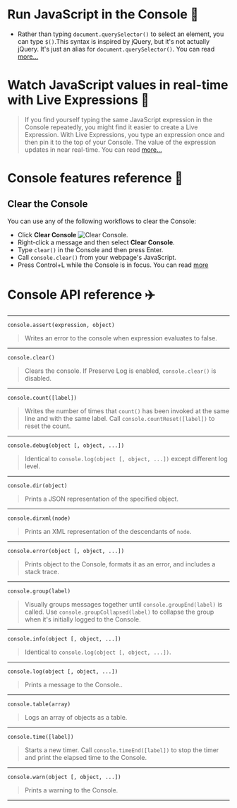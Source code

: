 # Run JavaScript in the Console 🛶
- Rather than typing `document.querySelector()` to select an element, you can type `$()`.This syntax is inspired by jQuery, but it's not actually jQuery. It's just an alias for `document.querySelector()`. You can read [more...](https://developer.chrome.com/docs/devtools/console/javascript/)

# Watch JavaScript values in real-time with Live Expressions 🚁

> If you find yourself typing the same JavaScript expression in the Console repeatedly, you might find it easier to create a Live Expression. With Live Expressions, you type an expression once and then pin it to the top of your Console. The value of the expression updates in near real-time. You can read [more...](https://developer.chrome.com/docs/devtools/console/live-expressions/)

# Console features reference 🚄
## Clear the Console

You can use any of the following workflows to clear the Console:

-   Click  **Clear Console**  ![Clear Console](https://wd.imgix.net/image/admin/PleTkKOHeF03hC4BxBvM.png?auto=format).
-   Right-click a message and then select  **Clear Console**.
-   Type  `clear()`  in the Console and then press  Enter.
-   Call  `console.clear()`  from your webpage's JavaScript.
-   Press  Control+L  while the Console is in focus. You can read [more](https://developer.chrome.com/docs/devtools/console/reference/)

# Console API reference ✈️
---
`console.assert(expression, object)`
> Writes an error to the console when expression evaluates to false.
---
`console.clear()` 
> Clears the console. If Preserve Log is enabled, `console.clear()` is disabled.
---
`console.count([label])` 
> Writes the number of times that `count()` has been invoked at the same line and with the same label. Call `console.countReset([label])` to reset the count.
---
`console.debug(object [, object, ...])` 
> Identical to `console.log(object [, object, ...])` except different log level.
---
`console.dir(object)` 
> Prints a JSON representation of the specified object.
---
`console.dirxml(node)` 
> Prints an XML representation of the descendants of `node`.
---
`console.error(object [, object, ...])` 
> Prints object to the Console, formats it as an error, and includes a stack trace.
---
`console.group(label)` 
> Visually groups messages together until `console.groupEnd(label)` is called. Use `console.groupCollapsed(label)` to collapse the group when it's initially logged to the Console.
---
`console.info(object [, object, ...])` 
> Identical to `console.log(object [, object, ...])`.
---
`console.log(object [, object, ...])` 
> Prints a message to the Console..
---
`console.table(array)` 
> Logs an array of objects as a table.
---
`console.time([label])` 
> Starts a new timer. Call `console.timeEnd([label])` to stop the timer and print the elapsed time to the Console.
---
`console.warn(object [, object, ...])` 
> Prints a warning to the Console.
---

